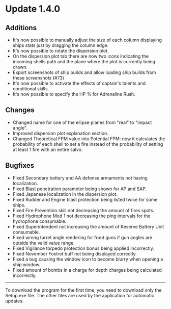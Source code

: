 # Update 1.4.0

## Additions
- It's now possible to manually adjust the size of each column displaying ships stats just by dragging the column edge.
- It's now possible to rotate the dispersion plot.
- On the dispersion plot tab there are now two icons indicating the incoming shells path and the plane where the plot is currently being drawn.
- Export screenshots of ship builds and allow loading ship builds from these screenshots (#73)
- It's now possible to activate the effects of captain's talents and conditional skills.
- It's now possible to specify the HP % for Adrenaline Rush.

## Changes
- Changed name for one of the ellipse planes from "real" to "impact angle".
- Improved dispersion plot explanation section.
- Changed Theoretical FPM value into Potential FPM: now it calculates the probability of each shell to set a fire instead of the probability of setting at least 1 fire with an entire salvo.

## Bugfixes
- Fixed Secondary battery and AA defense armaments not having localization.
- Fixed Blast penetration parameter being shown for AP and SAP.
- Fixed Japanese localization in the dispersion plot.
- Fixed Rudder and Engine blast protection being listed twice for some ships.
- Fixed Fire Prevention skill not decreasing the amount of fires spots.
- Fixed Hydrophone Mod 1 not decreasing the ping intervals for the hydrophone consumable.
- Fixed Superintendent not increasing the amount of Reserve Battery Unit consumable.
- Fixed wrong turret angle rendering for front guns if gun angles are outside the valid value range.
- Fixed Vigilance torpedo protection bonus being applied incorrectly.
- Fixed November Foxtrot buff not being displayed correctly.
- Fixed a bug causing the window icon to become blurry when opening a ship window.
- Fixed amount of bombs in a charge for depth charges being calculated incorrectly.
___
To download the program for the first time, you need to download only the Setup.exe file. The other files are used by the application for automatic updates.

